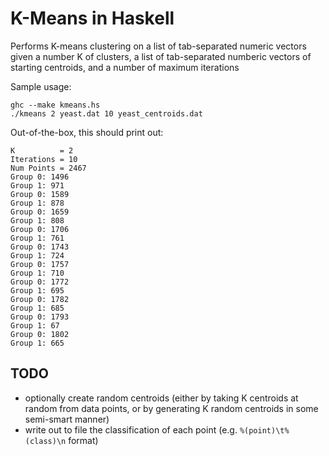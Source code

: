 K-Means in Haskell
===============

Performs K-means clustering on a list of tab-separated numeric vectors
given a number K of clusters, a list of tab-separated numberic vectors
of starting centroids, and a number of maximum iterations

Sample usage:

```
ghc --make kmeans.hs
./kmeans 2 yeast.dat 10 yeast_centroids.dat
```

Out-of-the-box, this should print out:

```
K          = 2
Iterations = 10
Num Points = 2467
Group 0: 1496
Group 1: 971
Group 0: 1589
Group 1: 878
Group 0: 1659
Group 1: 808
Group 0: 1706
Group 1: 761
Group 0: 1743
Group 1: 724
Group 0: 1757
Group 1: 710
Group 0: 1772
Group 1: 695
Group 0: 1782
Group 1: 685
Group 0: 1793
Group 1: 67
Group 0: 1802
Group 1: 665
```

TODO
----

* optionally create random centroids (either by taking K centroids at random from data points, or by generating K random centroids in some semi-smart manner)
* write out to file the classification of each point (e.g. `%(point)\t%(class)\n` format)
